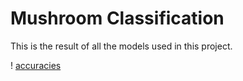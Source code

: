 # Mushroom Classification



This is the result of all the models used in this project.

! [accuracies](https://github.com/janamoumita1997/mushroom_classification/blob/main/acc_score.png)
